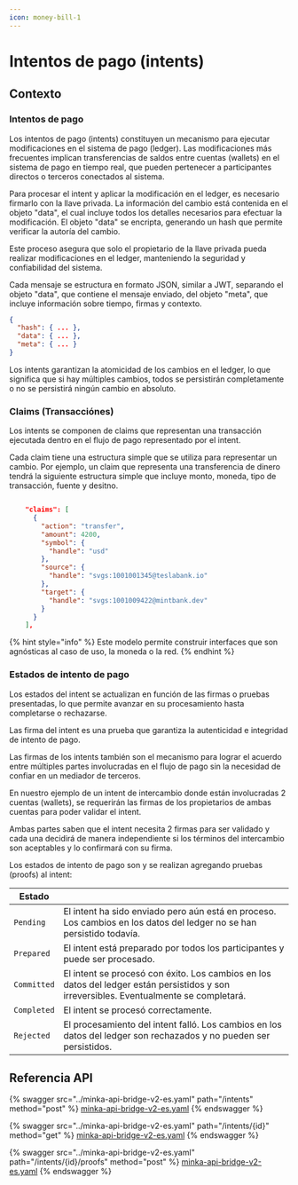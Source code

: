 ```yaml
---
icon: money-bill-1
---
```


# Intentos de pago (intents)

## Contexto

### Intentos de pago

Los intentos de pago (intents) constituyen un mecanismo para ejecutar modificaciones en el sistema de pago (ledger). Las modificaciones más frecuentes implican transferencias de saldos entre cuentas (wallets) en el sistema de pago en tiempo real, que pueden pertenecer a participantes directos o terceros conectados al sistema.

Para procesar el intent y aplicar la modificación en el ledger, es necesario firmarlo con la llave privada. La información del cambio está contenida en el objeto "data", el cual incluye todos los detalles necesarios para efectuar la modificación. El objeto "data" se encripta, generando un hash que permite verificar la autoría del cambio.

Este proceso asegura que solo el propietario de la llave privada pueda realizar modificaciones en el ledger, manteniendo la seguridad y confiabilidad del sistema.

Cada mensaje se estructura en formato JSON, similar a JWT, separando el objeto "data", que contiene el mensaje enviado, del objeto "meta", que incluye información sobre tiempo, firmas y contexto.

```json
{
  "hash": { ... },
  "data": { ... },
  "meta": { ... }
}
```

Los intents garantizan la atomicidad de los cambios en el ledger, lo que significa que si hay múltiples cambios, todos se persistirán completamente o no se persistirá ningún cambio en absoluto.

### Claims (Transacciónes)

Los intents se componen de claims que representan una transacción ejecutada dentro en el flujo de pago representado por el intent.

Cada claim tiene una estructura simple que se utiliza para representar un cambio. Por ejemplo, un claim que representa una transferencia de dinero tendrá la siguiente estructura simple que incluye monto, moneda, tipo de transacción, fuente y desitno.&#x20;

```json

    "claims": [
      {
        "action": "transfer",
        "amount": 4200,
        "symbol": {
          "handle": "usd"
        },
        "source": {
          "handle": "svgs:1001001345@teslabank.io"
        },
        "target": {
          "handle": "svgs:1001009422@mintbank.dev"
        }
      }
    ],

```

{% hint style="info" %}
Este modelo permite construir interfaces que son agnósticas al caso de uso, la moneda o la red.
{% endhint %}

### Estados de intento de pago

Los estados del intent se actualizan en función de las firmas o pruebas presentadas, lo que permite avanzar en su procesamiento hasta completarse o rechazarse.

Las firma del intent es una prueba que garantiza la autenticidad e integridad de intento de pago.&#x20;

Las firmas de los intents también son el mecanismo para lograr el acuerdo entre múltiples partes involucradas en el flujo de pago sin la necesidad de confiar en un mediador de terceros.&#x20;

En nuestro ejemplo de un intent de intercambio donde están involucradas 2 cuentas (wallets), se requerirán las firmas de los propietarios de ambas cuentas para poder validar el intent.

Ambas partes saben que el intent necesita 2 firmas para ser validado y cada una decidirá de manera independiente si los términos del intercambio son aceptables y lo confirmará con su firma.

Los estados de intento de pago son y se realizan agregando pruebas (proofs) al intent:

| Estado      |                                                                                                                                         |
| ----------- | --------------------------------------------------------------------------------------------------------------------------------------- |
| `Pending`   | El intent ha sido enviado pero aún está en proceso. Los cambios en los datos del ledger no se han persistido todavía.                   |
| `Prepared`  | El intent está preparado por todos los participantes y puede ser procesado.                                                             |
| `Committed` | El intent se procesó con éxito. Los cambios en los datos del ledger están persistidos y son irreversibles. Eventualmente se completará. |
| `Completed` | El intent se procesó correctamente.                                                                                                     |
| `Rejected`  | El procesamiento del intent falló. Los cambios en los datos del ledger son rechazados y no pueden ser persistidos.                      |

## Referencia API

{% swagger src="../minka-api-bridge-v2-es.yaml" path="/intents" method="post" %}
[minka-api-bridge-v2-es.yaml](../minka-api-v2-es.yaml)
{% endswagger %}

{% swagger src="../minka-api-bridge-v2-es.yaml" path="/intents/{id}" method="get" %}
[minka-api-bridge-v2-es.yaml](../minka-api-v2-es.yaml)
{% endswagger %}

{% swagger src="../minka-api-bridge-v2-es.yaml" path="/intents/{id}/proofs" method="post" %}
[minka-api-bridge-v2-es.yaml](../minka-api-v2-es.yaml)
{% endswagger %}

